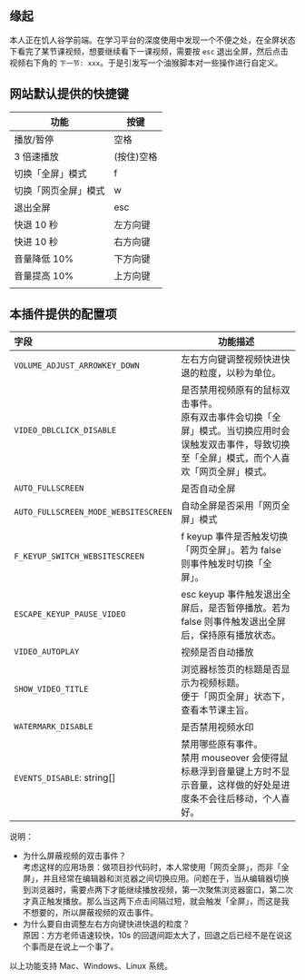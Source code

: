## 缘起

本人正在饥人谷学前端。在学习平台的深度使用中发现一个不便之处，在全屏状态下看完了某节课视频，想要继续看下一课视频，需要按 `esc` 退出全屏，然后点击视频右下角的 `下一节: xxx`。于是引发写一个油猴脚本对一些操作进行自定义。

## 网站默认提供的快捷键
| 功能                 | 按键       |
| -------------------- | ---------- |
| 播放/暂停            | 空格       |
| 3 倍速播放           | (按住)空格 |
| 切换「全屏」模式     | f          |
| 切换「网页全屏」模式 | w          |
| 退出全屏             | esc        |
| 快退 10 秒           | 左方向键   |
| 快进 10 秒           | 右方向键   |
| 音量降低 10%         | 下方向键   |
| 音量提高 10%         | 上方向键   |
|                      |            |

## 本插件提供的配置项
| 字段                                 | 功能描述                                                     |
| :----------------------------------- | ------------------------------------------------------------ |
| `VOLUME_ADJUST_ARROWKEY_DOWN`        | 左右方向键调整视频快进快退的粒度，以秒为单位。               |
| `VIDEO_DBLCLICK_DISABLE`             | 是否禁用视频原有的鼠标双击事件。<br />原有双击事件会切换「全屏」模式。当切换应用时会误触发双击事件，导致切换至「全屏」模式，而个人喜欢「网页全屏」模式。 |
| `AUTO_FULLSCREEN`                    | 是否自动全屏                                                 |
| `AUTO_FULLSCREEN_MODE_WEBSITESCREEN` | 自动全屏是否采用「网页全屏」模式                             |
| `F_KEYUP_SWITCH_WEBSITESCREEN`       | f keyup 事件是否触发切换「网页全屏」。若为 false 则事件触发时切换「全屏」。 |
| `ESCAPE_KEYUP_PAUSE_VIDEO`           | esc keyup 事件触发退出全屏后，是否暂停播放。若为 false 则事件触发退出全屏后，保持原有播放状态。 |
| `VIDEO_AUTOPLAY`                     | 视频是否自动播放                                             |
| `SHOW_VIDEO_TITLE`                   | 浏览器标签页的标题是否显示为视频标题。<br />便于「网页全屏」状态下，查看本节课主旨。 |
| `WATERMARK_DISABLE`                  | 是否禁用视频水印                                             |
| `EVENTS_DISABLE`: string[]           | 禁用哪些原有事件。<br />禁用 mouseover 会使得鼠标悬浮到音量键上方时不显示音量，这样做的好处是进度条不会往后移动，个人喜好。 |

说明：

- 为什么屏蔽视频的双击事件？  
    考虑这样的应用场景：做项目抄代码时，本人常使用「网页全屏」，而非「全屏」，并且经常在编辑器和浏览器之间切换应用。问题在于，当从编辑器切换到浏览器时，需要点两下才能继续播放视频，第一次聚焦浏览器窗口，第二次才真正触发播放。那么当这两下点击间隔过短，就会触发「全屏」，而这是我不想要的，所以屏蔽视频的双击事件。
- 为什么要自由调整左右方向键快进快退的粒度？  
    原因：方方老师语速较快，10s 的回退间距太大了，回退之后已经不是在说这个事而是在说上一个事了。



以上功能支持 Mac、Windows、Linux 系统。